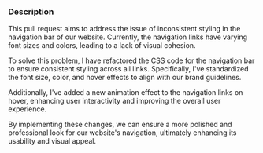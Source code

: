 ### Description
This pull request aims to address the issue of inconsistent styling in the navigation bar of our website. Currently, the navigation links have varying font sizes and colors, leading to a lack of visual cohesion. 

To solve this problem, I have refactored the CSS code for the navigation bar to ensure consistent styling across all links. Specifically, I've standardized the font size, color, and hover effects to align with our brand guidelines. 

Additionally, I've added a new animation effect to the navigation links on hover, enhancing user interactivity and improving the overall user experience. 

By implementing these changes, we can ensure a more polished and professional look for our website's navigation, ultimately enhancing its usability and visual appeal.
